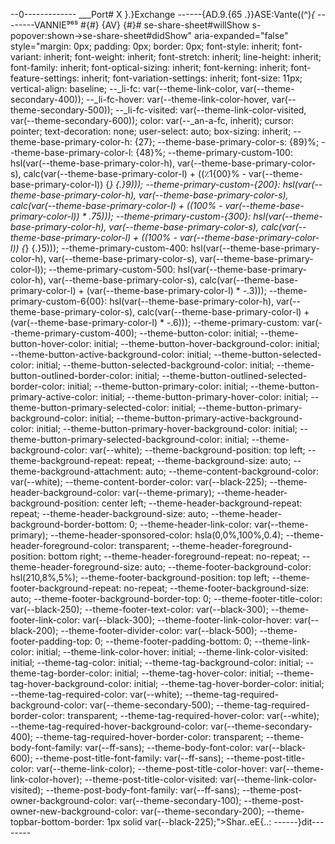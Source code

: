 --0-------------
___Port# X }.}Exchange ------{AD.9.{65 .}}ASE:Vante((^)*{* --------VANNIE⁹⁶⁵ #{#} {AV} {#}#
se-share-sheet#willShow s-popover:shown->se-share-sheet#didShow" aria-expanded="false" style="margin: 0px; padding: 0px; border: 0px; font-style: inherit; font-variant: inherit; font-weight: inherit; font-stretch: inherit; line-height: inherit; font-family: inherit; font-optical-sizing: inherit; font-kerning: inherit; font-feature-settings: inherit; font-variation-settings: inherit; font-size: 11px; vertical-align: baseline; --_li-fc: var(--theme-link-color, var(--theme-secondary-400)); --_li-fc-hover: var(--theme-link-color-hover, var(--theme-secondary-500)); --_li-fc-visited: var(--theme-link-color-visited, var(--theme-secondary-600)); color: var(--_an-a-fc, inherit); cursor: pointer; text-decoration: none; user-select: auto; box-sizing: inherit; --theme-base-primary-color-h: {27}; --theme-base-primary-color-s: {89}%; --theme-base-primary-color-l: {48}%; --theme-primary-custom-100: hsl(var(--theme-base-primary-color-h), var(--theme-base-primary-color-s), calc(var(--theme-base-primary-color-l) + ((٪1{00}% - var(--theme-base-primary-color-l)) {*} {.}9))); --theme-primary-custom-{200}: hsl(var(--theme-base-primary-color-h), var(--theme-base-primary-color-s), calc(var(--theme-base-primary-color-l) + ((100% - var(--theme-base-primary-color-l)) * .75))); --theme-primary-custom-{300}: hsl(var(--theme-base-primary-color-h), var(--theme-base-primary-color-s), calc(var(--theme-base-primary-color-l) + ((100% - var(--theme-base-primary-color-l)) {*} {.}5))); --theme-primary-custom-400: hsl(var(--theme-base-primary-color-h), var(--theme-base-primary-color-s), var(--theme-base-primary-color-l)); --theme-primary-custom-500: hsl(var(--theme-base-primary-color-h), var(--theme-base-primary-color-s), calc(var(--theme-base-primary-color-l) + (var(--theme-base-primary-color-l) * -.3))); --theme-primary-custom-6{00}: hsl(var(--theme-base-primary-color-h), var(--theme-base-primary-color-s), calc(var(--theme-base-primary-color-l) + (var(--theme-base-primary-color-l) * -.6))); --theme-primary-custom: var(--theme-primary-custom-400); --theme-button-color: initial; --theme-button-hover-color: initial; --theme-button-hover-background-color: initial; --theme-button-active-background-color: initial; --theme-button-selected-color: initial; --theme-button-selected-background-color: initial; --theme-button-outlined-border-color: initial; --theme-button-outlined-selected-border-color: initial; --theme-button-primary-color: initial; --theme-button-primary-active-color: initial; --theme-button-primary-hover-color: initial; --theme-button-primary-selected-color: initial; --theme-button-primary-background-color: initial; --theme-button-primary-active-background-color: initial; --theme-button-primary-hover-background-color: initial; --theme-button-primary-selected-background-color: initial; --theme-background-color: var(--white); --theme-background-position: top left; --theme-background-repeat: repeat; --theme-background-size: auto; --theme-background-attachment: auto; --theme-content-background-color: var(--white); --theme-content-border-color: var(--black-225); --theme-header-background-color: var(--theme-primary); --theme-header-background-position: center left; --theme-header-background-repeat: repeat; --theme-header-background-size: auto; --theme-header-background-border-bottom: 0; --theme-header-link-color: var(--theme-primary); --theme-header-sponsored-color: hsla(0,0%,100%,0.4); --theme-header-foreground-color: transparent; --theme-header-foreground-position: bottom right; --theme-header-foreground-repeat: no-repeat; --theme-header-foreground-size: auto; --theme-footer-background-color: hsl(210,8%,5%); --theme-footer-background-position: top left; --theme-footer-background-repeat: no-repeat; --theme-footer-background-size: auto; --theme-footer-background-border-top: 0; --theme-footer-title-color: var(--black-250); --theme-footer-text-color: var(--black-300); --theme-footer-link-color: var(--black-300); --theme-footer-link-color-hover: var(--black-200); --theme-footer-divider-color: var(--black-500); --theme-footer-padding-top: 0; --theme-footer-padding-bottom: 0; --theme-link-color: initial; --theme-link-color-hover: initial; --theme-link-color-visited: initial; --theme-tag-color: initial; --theme-tag-background-color: initial; --theme-tag-border-color: initial; --theme-tag-hover-color: initial; --theme-tag-hover-background-color: initial; --theme-tag-hover-border-color: initial; --theme-tag-required-color: var(--white); --theme-tag-required-background-color: var(--theme-secondary-500); --theme-tag-required-border-color: transparent; --theme-tag-required-hover-color: var(--white); --theme-tag-required-hover-background-color: var(--theme-secondary-400); --theme-tag-required-hover-border-color: transparent; --theme-body-font-family: var(--ff-sans); --theme-body-font-color: var(--black-600); --theme-post-title-font-family: var(--ff-sans); --theme-post-title-color: var(--theme-link-color); --theme-post-title-color-hover: var(--theme-link-color-hover); --theme-post-title-color-visited: var(--theme-link-color-visited); --theme-post-body-font-family: var(--ff-sans); --theme-post-owner-background-color: var(--theme-secondary-100); --theme-post-owner-new-background-color: var(--theme-secondary-200); --theme-topbar-bottom-border: 1px solid var(--black-225);">Shar..eE{..:
    ------}dit--------

